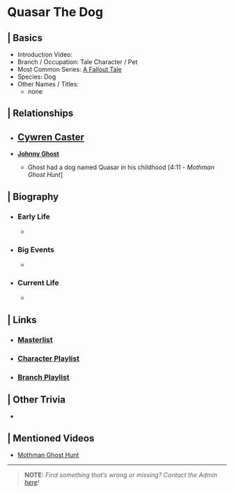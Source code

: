 # Quasar The Dog 


## | Basics  
- Introduction Video: []()  
- Branch / Occupation: Tale Character / Pet  
- Most Common Series: [A Fallout Tale](./6.Series/Tale_Series.md)  
- Species: Dog  
- Other Names / Titles:   
  - none   


## | Relationships  
- [**Cywren Caster**]()
  -  

- [**Johnny Ghost**](./5.Characters/Johnny_Ghost.md)  
  - Ghost had a dog named Quasar in his childhood \[4:11 - *Mothman Ghost Hunt*]


## | Biography  
- ### Early Life  
  -   
- ### Big Events  
  -   
- ### Current Life  
  -   

 
## | Links  
- ### [Masterlist]()  
- ### [Character Playlist]()  
- ### [Branch Playlist]()  


## | Other Trivia  
-   

## | Mentioned Videos
- [Mothman Ghost Hunt]()

----

> **NOTE:** *Find something that’s wrong or missing? Contact the Admin [here](./chapter_2.md)!*